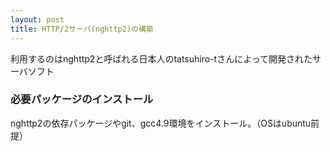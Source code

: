 ```yaml
---
layout: post
title: HTTP/2サーバ(nghttp2)の構築
---
```


利用するのはnghttp2と呼ばれる日本人のtatsuhiro-tさんによって開発されたサーバソフト

### 必要パッケージのインストール

nghttp2の依存パッケージやgit、gcc4.9環境をインストール。（OSはubuntu前提）

